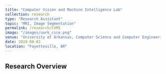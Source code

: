 ```yaml
---
title: "Computer Vision and Machine Intelligence Lab"
collection: research
type: "Research Assistant"
topic: "MRI, Image Segmentation"
permalink: /research/CVMI
image: "/images/uark_csce.png" 
venue: "University of Arkansas, Computer Science and Computer Engineering"
date: 2019-08-01
location: "Fayetteville, AR"
---
```


## Research Overview

